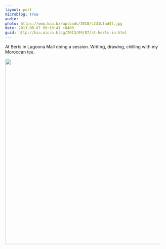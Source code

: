 ```yaml
---
layout: post
microblog: true
audio: 
photo: https://www.kaa.bz/uploads/2018/c2d1bfad4f.jpg
date: 2013-09-07 09:10:41 +0400
guid: http://kaa.micro.blog/2013/09/07/at-berts-in.html
---
```

At Berts in Lagoona Mall doing a session. Writing, drawing, chilling with my Moroccan tea.

<img src="https://www.kaa.bz/uploads/2018/c2d1bfad4f.jpg" width="600" height="600" />

